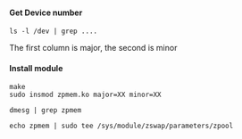 #### Get Device number
```
ls -l /dev | grep ....
```

The first column is major, the second is minor


#### Install module

```
make
sudo insmod zpmem.ko major=XX minor=XX

dmesg | grep zpmem

echo zpmem | sudo tee /sys/module/zswap/parameters/zpool
```
